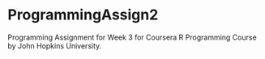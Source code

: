 # ProgrammingAssign2
Programming Assignment for Week 3 for Coursera R Programming Course by John Hopkins University.
